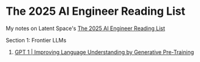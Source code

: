 # The 2025 AI Engineer Reading List
My notes on Latent Space's [The 2025 AI Engineer Reading List](https://www.latent.space/p/2025-papers#%C2%A7section-frontier-llms)


Section 1: Frontier LLMs
1. [GPT 1 | Improving Language Understanding by Generative Pre-Training](https://github.com/ashitas96/the-2025-ai-engineer-reading-list/blob/main/notes/Section%201%20-%20Frontier%20LLMs/GPT-1.md)
